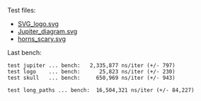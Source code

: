 Test files:

 - [SVG_logo.svg](https://upload.wikimedia.org/wikipedia/commons/0/02/SVG_logo.svg)
 - [Jupiter_diagram.svg](https://upload.wikimedia.org/wikipedia/commons/b/b5/Jupiter_diagram.svg)
 - [horns_scary.svg](https://www.wpclipart.com/dl.php?img=/cartoon/monsters/monsters_3/horns_scary.svg)

Last bench:

```text
test jupiter ... bench:   2,335,877 ns/iter (+/- 797)
test logo    ... bench:      25,823 ns/iter (+/- 230)
test skull   ... bench:     650,969 ns/iter (+/- 943)

test long_paths ... bench:  16,504,321 ns/iter (+/- 84,227)
```
